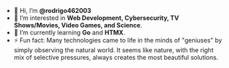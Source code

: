 - 👋 Hi, I’m **@rodrigo462003**  
- 👀 I’m interested in **Web Development, Cybersecurity, TV Shows/Movies, Video Games, and Science**.  
- 🌱 I’m currently learning **Go** and **HTMX**.  
- ⚡ Fun fact: Many technologies came to life in the minds of "geniuses" by simply observing the natural world. It seems like nature, with the right mix of selective pressures, always creates the most beautiful solutions.
